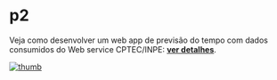 # p2
Veja como desenvolver um web app de previsão do tempo com dados consumidos do Web service CPTEC/INPE: [**ver detalhes**](https://aprendacodar.blogspot.com/2022/05/desenvolva-um-web-app-de-previsao-do.html).

[![thumb](https://blogger.googleusercontent.com/img/b/R29vZ2xl/AVvXsEj_7IARM0FxxC0qVYbDxS1xhzyg6uaMF0KjRde8I5iLuoJgB2FeQkUYehzmYZeyG5TTM5dOT0YYpDqjFO7gBYVp9dd1aBY-SQT7Hc76TX0B8Um8IP_mewae3_Yes1YGynGBPy7AN1V2wO6UDvw0iMmBpwGAhzkV2kIvv3i_XiEwNCJ_KTMvP84TdfdD/s1600/previsao-tempo.png)](https://aprendacodar.blogspot.com/2022/05/desenvolva-um-web-app-de-previsao-do.html)

